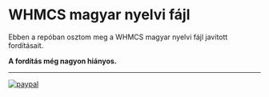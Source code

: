 # WHMCS magyar nyelvi fájl

Ebben a repóban osztom meg a WHMCS magyar nyelvi fájl javított fordításait.

**A fordítás még nagyon hiányos.**

---

[![paypal](https://www.paypalobjects.com/en_US/i/btn/btn_donateCC_LG.gif)](https://www.paypal.com/cgi-bin/webscr?cmd=_s-xclick&hosted_button_id=ER7FTFPVETUAS)
